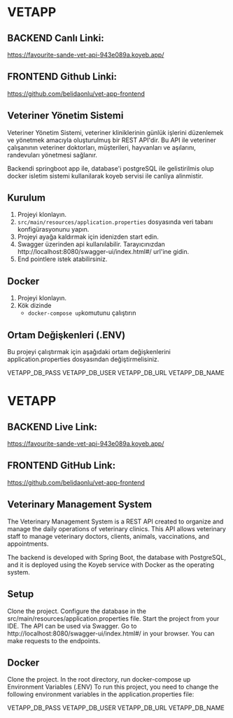 # VETAPP

## BACKEND Canlı Linki:
https://favourite-sande-vet-api-943e089a.koyeb.app/
## FRONTEND Github Linki:
https://github.com/belidaonlu/vet-app-frontend
## Veteriner Yönetim Sistemi

Veteriner Yönetim Sistemi, veteriner kliniklerinin günlük işlerini düzenlemek ve yönetmek amacıyla oluşturulmuş bir REST API'dir. Bu API ile veteriner çalışanının veteriner doktorları, müşterileri, hayvanları ve aşılarını, randevuları yönetmesi sağlanır.

Backendi springboot app ile, database'i postgreSQL ile gelistirilmis olup docker isletim sistemi kullanilarak koyeb servisi ile canliya alinmistir.

## Kurulum
1. Projeyi klonlayın.
2. `src/main/resources/application.properties` dosyasında veri tabanı konfigürasyonunu yapın.
3. Projeyi ayağa kaldırmak için idenizden start edin.
4. Swagger üzerinden api kullanılabilir. Tarayıcınızdan http://localhost:8080/swagger-ui/index.html#/ url'ine gidin.
5. End pointlere istek atabilirsiniz.

## Docker
1. Projeyi klonlayın.
2. Kök dizinde
   - `docker-compose up`komutunu çalıştırın

## Ortam Değişkenleri (.ENV)

Bu projeyi çalıştırmak için aşağıdaki ortam değişkenlerini application.properties dosyasından değiştirmelisiniz.

VETAPP_DB_PASS
VETAPP_DB_USER
VETAPP_DB_URL
VETAPP_DB_NAME



# VETAPP
## BACKEND Live Link:
https://favourite-sande-vet-api-943e089a.koyeb.app/

## FRONTEND GitHub Link:
https://github.com/belidaonlu/vet-app-frontend

## Veterinary Management System
The Veterinary Management System is a REST API created to organize and manage the daily operations of veterinary clinics. This API allows veterinary staff to manage veterinary doctors, clients, animals, vaccinations, and appointments.

The backend is developed with Spring Boot, the database with PostgreSQL, and it is deployed using the Koyeb service with Docker as the operating system.

## Setup
Clone the project.
Configure the database in the src/main/resources/application.properties file.
Start the project from your IDE.
The API can be used via Swagger. Go to http://localhost:8080/swagger-ui/index.html#/ in your browser.
You can make requests to the endpoints.
## Docker
Clone the project.
In the root directory, run
docker-compose up
Environment Variables (.ENV)
To run this project, you need to change the following environment variables in the application.properties file:

VETAPP_DB_PASS
VETAPP_DB_USER
VETAPP_DB_URL
VETAPP_DB_NAME
